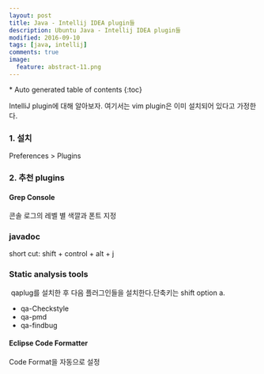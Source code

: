 ```yaml
---
layout: post
title: Java - Intellij IDEA plugin들
description: Ubuntu Java - Intellij IDEA plugin들
modified: 2016-09-10
tags: [java, intellij]
comments: true
image:
  feature: abstract-11.png
---
```


<section id="table-of-contents" class="toc">
<div id="drawer" markdown="1">
*  Auto generated table of contents
{:toc}
</div>
</section><!-- /#table-of-contents -->

IntelliJ plugin에 대해 알아보자. 여기서는 vim plugin은 이미 설치되어 있다고 가정한다. 

### 1. 설치 

Preferences > Plugins 

### 2. 추천 plugins

#### Grep Console 

콘솔 로그의 레벨 별 색깔과 폰트 지정 

### javadoc

short cut: shift + control + alt + j

### Static analysis tools

 qaplug를 설치한 후 다음 플러그인들을 설치한다.단축키는 shift option a.
 
- qa-Checkstyle
- qa-pmd
- qa-findbug


#### Eclipse Code Formatter

Code Format을 자동으로 설정


